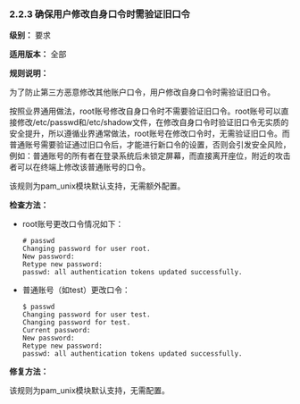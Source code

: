 ### 2.2.3 确保用户修改自身口令时需验证旧口令

**级别：** 要求

**适用版本：** 全部

**规则说明：** 

为了防止第三方恶意修改其他账户口令，用户修改自身口令时需验证旧口令。

按照业界通用做法，root账号修改自身口令时不需要验证旧口令。root账号可以直接修改/etc/passwd和/etc/shadow文件，在修改自身口令时验证旧口令无实质的安全提升，所以遵循业界通常做法，root账号在修改口令时，无需验证旧口令。而普通账号需要验证通过旧口令后，才能进行新口令的设置，否则会引发安全风险，例如：普通账号的所有者在登录系统后未锁定屏幕，而直接离开座位，附近的攻击者可以在终端上修改该普通账号的口令。

该规则为pam_unix模块默认支持，无需额外配置。

**检查方法：**

- root账号更改口令情况如下：

  ```
  # passwd
  Changing password for user root.
  New password:
  Retype new password:
  passwd: all authentication tokens updated successfully.
  ```

- 普通账号（如test）更改口令：

  ```
  $ passwd
  Changing password for user test.
  Changing password for test.
  Current password:
  New password:
  Retype new password:
  passwd: all authentication tokens updated successfully.
  ```

**修复方法：**

该规则为pam_unix模块默认支持，无需配置。
